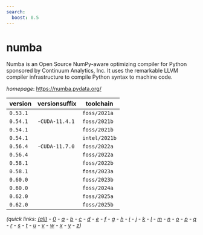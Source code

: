 ```yaml
---
search:
  boost: 0.5
---
```

# numba

Numba is an Open Source NumPy-aware optimizing compiler for Python sponsored by Continuum Analytics, Inc. It uses the remarkable LLVM compiler infrastructure to compile Python syntax to machine code.

*homepage*: <https://numba.pydata.org/>

version | versionsuffix | toolchain
--------|---------------|----------
``0.53.1`` |  | ``foss/2021a``
``0.54.1`` | ``-CUDA-11.4.1`` | ``foss/2021b``
``0.54.1`` |  | ``foss/2021b``
``0.54.1`` |  | ``intel/2021b``
``0.56.4`` | ``-CUDA-11.7.0`` | ``foss/2022a``
``0.56.4`` |  | ``foss/2022a``
``0.58.1`` |  | ``foss/2022b``
``0.58.1`` |  | ``foss/2023a``
``0.60.0`` |  | ``foss/2023b``
``0.60.0`` |  | ``foss/2024a``
``0.62.0`` |  | ``foss/2025a``
``0.62.0`` |  | ``foss/2025b``


*(quick links: [(all)](../index.md) - [0](../0/index.md) - [a](../a/index.md) - [b](../b/index.md) - [c](../c/index.md) - [d](../d/index.md) - [e](../e/index.md) - [f](../f/index.md) - [g](../g/index.md) - [h](../h/index.md) - [i](../i/index.md) - [j](../j/index.md) - [k](../k/index.md) - [l](../l/index.md) - [m](../m/index.md) - [n](../n/index.md) - [o](../o/index.md) - [p](../p/index.md) - [q](../q/index.md) - [r](../r/index.md) - [s](../s/index.md) - [t](../t/index.md) - [u](../u/index.md) - [v](../v/index.md) - [w](../w/index.md) - [x](../x/index.md) - [y](../y/index.md) - [z](../z/index.md))*

